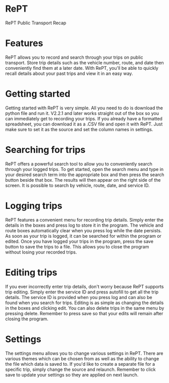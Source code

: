 # RePT
RePT Public Transport Recap

# Features
RePT allows you to record and search through your trips on public transport. Store trip details such as the vehicle number, route, and date then conveniently find them at a later date. With RePT, you'll be able to quickly recall details about your past trips and view it in an easy way. 

# Getting started
Getting started with RePT is very simple. All you need to do is download the python file and run it. V2.2.1 and later works straight out of the box so you can immediately get to recording your trips. If you already have a formatted spreadsheet, you can download it as a .CSV file and open it with RePT. Just make sure to set it as the source and set the column names in settings.

# Searching for trips
RePT offers a powerful search tool to allow you to conveniently search through your logged trips. To get started, open the search menu and type in your desired search term into the appropriate box and then press the search button beside that box. The results will then appear on the right side of the screen. It is possible to search by vehicle, route, date, and service ID.

# Logging trips
RePT features a convenient menu for recording trip details. Simply enter the details in the boxes and press log to store it in the program. The vehicle and route boxes automatically clear when you press log while the date persists. As soon as your trip is logged, it can be searched for within the program or edited. Once you have logged your trips in the program, press the save button to save the trips to a file. This allows you to close the program without losing your recorded trips. 

# Editing trips
If you ever incorrectly enter trip details, don't worry because RePT supports trip editing. Simply enter the service ID and press autofill to get all the trip details. The service ID is provided when you press log and can also be found when you search for trips. Editing is as simple as changing the details in the boxes and clicking edit. You can also delete trips in the same menu by pressing delete. Remember to press save so that your edits will remain after closing the program. 

# Settings
The settings menu allows you to change various settings in RePT. There are various themes which can be chosen from as well as the ability to change the file which data is saved to. If you'd like to create a separate file for a specific trip, simply change the source and relaunch. Remember to click save to update your settings so they are applied on next launch. 
